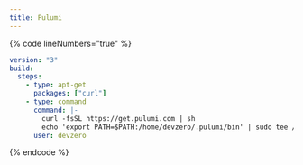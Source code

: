 ```yaml
---
title: Pulumi
---
```

{% code lineNumbers="true" %}
```yaml
version: "3"
build:
  steps:
    - type: apt-get
      packages: ["curl"]
    - type: command
      command: |-
        curl -fsSL https://get.pulumi.com | sh
        echo 'export PATH=$PATH:/home/devzero/.pulumi/bin' | sudo tee /etc/profile.d/151-pulumi-installation.sh
      user: devzero
```
{% endcode %}
